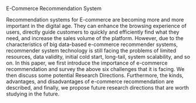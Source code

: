 E-Commerce Recommendation System

Recommendation systems for E-commerce are becoming more and more important in the digital age. They can enhance the browsing experience of users, directly guide customers to quickly and efficiently find what they need, and increase the sales volume of the platform. However, due to the characteristics of big data-based e-commerce recommender systems, recommender system technology is still facing the problems of limited resources, data validity, initial cold start, long-tail, system scalability, and so on. In this paper, we first introduce the importance of e-commerce recommendation and survey the above six challenges that it is facing. We then discuss some potential Research Directions. Furthermore, the kinds, advantages, and disadvantages of e-commerce recommendation are described, and finally, we propose future research directions that are worth studying in the future.
